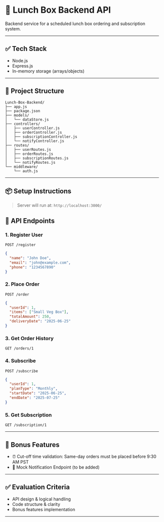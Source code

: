 
# 🍱 Lunch Box Backend API

Backend service for a scheduled lunch box ordering and subscription system.

---

## ✅ Tech Stack
- Node.js
- Express.js
- In-memory storage (arrays/objects)

---

## 📁 Project Structure
```
Lunch-Box-Backend/
├── app.js
├── package.json
├── models/
│   └── dataStore.js
├── controllers/
│   ├── userController.js
│   ├── orderController.js
│   ├── subscriptionController.js
│   └── notifyController.js
├── routes/
│   ├── userRoutes.js
│   ├── orderRoutes.js
│   ├── subscriptionRoutes.js
│   └── notifyRoutes.js
└── middleware/
    └── auth.js
```

---

## 📦 Setup Instructions

> Server will run at: `http://localhost:3000/`

## 🔌 API Endpoints

### 1. Register User
`POST /register`
```json
{
  "name": "John Doe",
  "email": "john@example.com",
  "phone": "1234567890"
}
```

### 2. Place Order
`POST /order`
```json
{
  "userId": 1,
  "items": ["Small Veg Box"],
  "totalAmount": 250,
  "deliveryDate": "2025-06-25"
}
```

### 3. Get Order History
`GET /orders/1`

### 4. Subscribe
`POST /subscribe`
```json
{
  "userId": 1,
  "planType": "Monthly",
  "startDate": "2025-06-25",
  "endDate": "2025-07-25"
}
```

### 5. Get Subscription
`GET /subscription/1`

---

## 🎁 Bonus Features
- ⏰ Cut-off time validation: Same-day orders must be placed before 9:30 AM PST
- 🔔 Mock Notification Endpoint (to be added)

---
## ✅ Evaluation Criteria
- API design & logical handling
- Code structure & clarity
- Bonus features implementation

---
